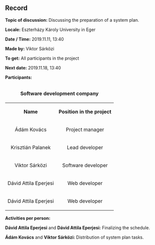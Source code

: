 ## Record

__Topic of discussion:__ Discussing the preparation of a system plan.

__Locale:__ Eszterházy Károly University in Eger

__Date / Time:__ 2019.11.11, 13:40

__Made by:__ Viktor Sárközi

__To get:__ All participants in the project

__Next date:__ 2019.11.18, 13:40

__Participants:__

<table>
  <thead>
  <tr>
    <td colspan=2><b><p align="center">Software development company</p></b></td>
  </tr>
  </thead>
  <tr>
    <td><b><p align="center">Name</p></b></td>
    <td><b><p align="center">Position in the project</p></b></td>
  </tr>
  <td><p align="center">Ádám Kovács</p></td>
  <td><p align="center">Project manager</p></td>
  </tr>
  <tr>
  <td><p align="center">Krisztián Palanek</p></td>
  <td><p align="center">Lead developer</p></td>
  </tr>
  <tr>
  <td><p align="center">Viktor Sárközi</p></td>
  <td><p align="center">Software developer</p></td>
  </tr>
  <tr>
  <td><p align="center">Dávid Attila Eperjesi</p></td>
  <td><p align="center">Web developer</p></td>
  </tr>
  <tr>
  <td><p align="center">Dávid Attila Eperjesi</p></td>
  <td><p align="center">Web developer</p></td>
  </tr>  
</table>

__Activities per person:__

<b>Dávid Attila Eperjesi</b> and <b>Dávid Attila Eperjesi:</b> Finalizing the schedule.

<b>Ádám Kovács</b> and <b>Viktor Sárközi:</b> Distribution of system plan tasks.
